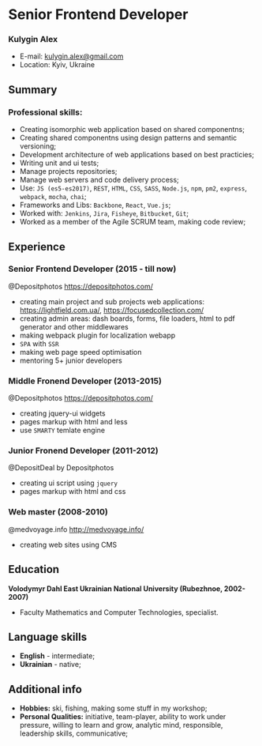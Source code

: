 # Senior Frontend Developer
### Kulygin Alex
* E-mail: kulygin.alex@gmail.com
* Location: Kyiv, Ukraine

## Summary
### Professional skills:
* Creating isomorphic web application based on shared componentns;
* Creating shared componentns using design patterns and semantic versioning;
* Development architecture of web applications based on best practicies;
* Writing unit and ui tests;
* Manage projects repositories;
* Manage web servers and code delivery process;
* Use: `JS (es5-es2017)`, `REST`, `HTML`, `CSS`, `SASS`, `Node.js`, `npm`, `pm2`, `express`, `webpack`, `mocha`, `chai`;
* Frameworks and Libs: `Backbone`, `React`, `Vue.js`;
* Worked with: `Jenkins`, `Jira`, `Fisheye`, `Bitbucket`, `Git`;
* Worked as a member of the Agile SCRUM team, making code review;

## Experience
### Senior Frontend Developer (2015 - till now)
@Depositphotos <https://depositphotos.com/>
* creating main project and sub projects web applications: <https://lightfield.com.ua/>, <https://focusedcollection.com/>
* creating admin areas: dash boards, forms, file loaders, html to pdf generator and other middlewares
* making webpack plugin for localization webapp
* `SPA` with `SSR`
* making web page speed optimisation
* mentoring 5+ junior developers

### Middle Fronend Developer (2013-2015)  
@Depositphotos <https://depositphotos.com/>
* creating jquery-ui widgets
* pages markup with html and less
* use `SMARTY` temlate engine

### Junior Fronend Developer (2011-2012)
@DepositDeal by Depositphotos
* creating ui script using `jquery`
* pages markup with html and css

### Web master  (2008-2010)
@medvoyage.info <http://medvoyage.info/>
* creating web sites using CMS

## Education
**Volodymyr Dahl East Ukrainian National University (Rubezhnoe, 2002-2007)**  
* Faculty Mathematics and Computer Technologies, specialist.

## Language skills
* **English** - intermediate;
* **Ukrainian** - native;

## Additional info
* **Hobbies:** ski, fishing, making some stuff in my workshop;
* **Personal Qualities:** initiative, team-player, ability to work under pressure, willing to learn and grow, analytic mind, responsible, leadership skills, communicative;
